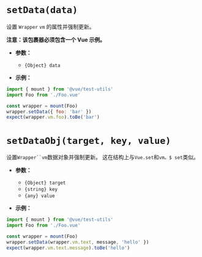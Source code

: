 # `setData(data)`

设置 `Wrapper` `vm` 的属性并强制更新。

**注意：该包裹器必须包含一个 Vue 示例。**

- **参数：**
  - `{Object} data`

- **示例：**

```js
import { mount } from '@vue/test-utils'
import Foo from './Foo.vue'

const wrapper = mount(Foo)
wrapper.setData({ foo: 'bar' })
expect(wrapper.vm.foo).toBe('bar')
```

# `setDataObj(target, key, value)`

设置`Wrapper``vm`数据对象并强制更新。 这在结构上与`Vue.set`和`vm。$ set`类似。

- **参数：**
  - `{Object} target`
  - `{string} key`
  - `{any} value`

- **示例：**

```js
import { mount } from '@vue/test-utils'
import Foo from './Foo.vue'

const wrapper = mount(Foo)
wrapper.setData(wrapper.vm.text, message, 'hello' })
expect(wrapper.vm.text.message).toBe('hello')
```